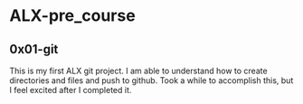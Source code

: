# ALX-pre_course
## 0x01-git
This is my first ALX git project.
I am able to understand how to create directories and files and push to github.
Took a while to accomplish this, but I feel excited after I completed it. 
